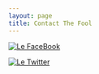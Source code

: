 ```yaml
---
layout: page
title: Contact The Fool
---
```

 [![Le FaceBook](https://facebookbrand.com/wp-content/themes/fb-branding/prj-fb-branding/assets/images/fb-art.png)](https://www.facebook.com/profile.php?id=100001231718401)

[![Le Twitter](https://www.google.com/url?sa=i&rct=j&q=&esrc=s&source=images&cd=&cad=rja&uact=8&ved=0ahUKEwiMruzn_5PVAhUD5SYKHVHwCAQQjRwIBw&url=http%3A%2F%2Fwww.freepik.com%2Ffree-icon%2Ftwitter-logo_748486.htm&psig=AFQjCNEoLPUNZzEjUnkw46tlLM1Md2Wz8w&ust=1500507350431398)](https://twitter.com/wtfjoze)
